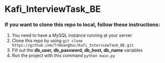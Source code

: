 # Kafi_InterviewTask_BE

### If you want to clone this repo to local, follow these instructions:

1. You need to have a MySQL instance running at your server
2. Clone this repo by using `git clone https://github.com/TrHoangDuc/Kafi_InterviewTask_BE.git`
3. Fill out the **db_user, db_password, db_host, db_name** variables
4. Run the project with this command `python main.py`
